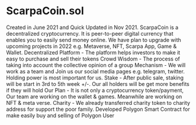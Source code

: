 # ScarpaCoin.sol
Created in June 2021 and Quick Updated in Nov 2021.
ScarpaCoin is a decentralized cryptocurrency.
It is peer-to-peer digital currency that enables you to easily send money online. We have plan to upgrade with upcoming projects in 2022 e.g. Metaverse, NFT, Scarpa App, Game & Wallet.
Decentralized Platform - The platform helps investors to make it easy to purchase and sell their tokens
Crowd Wisdom - The process of taking into account the collective opinion of a group
Mechanism - We will work as a team and Join us our social media pages e.g. telegram, twitter. Holding power is most important for us.
Stake - After public sale, staking will be start in 3rd to 5th week +/-. Our all holders will be get more benefits if they will hold
Our Plan - It is not only a cryptocurrency token/payment, Our team are working on the wallet & games. Meanwhile are working on NFT & meta verse.
Charity - We already transferred charity token to charity address for support the poor family.
Developed Polygon Smart Contract for make easily buy and selling of Polygon User
